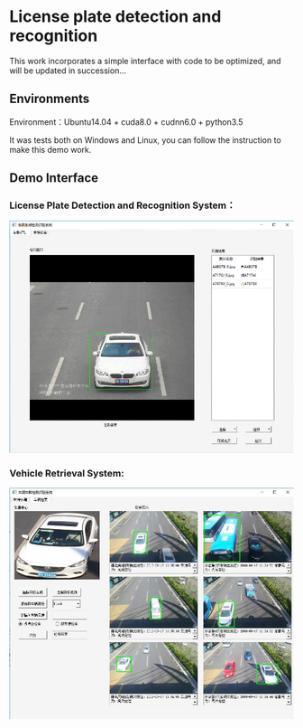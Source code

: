 # License plate detection and recognition 
This work incorporates a simple interface with code to be optimized, and will be updated in succession...

## Environments
Environment：Ubuntu14.04 + cuda8.0 + cudnn6.0 + python3.5

It was tests both on Windows and Linux, you can follow the instruction to make this demo work. 

## Demo Interface
### License Plate Detection and Recognition System：
![01](https://github.com/wangning316/License-plate-detection-and-recognition-/blob/master/LPR.png)

### Vehicle Retrieval System:
![01](https://github.com/wangning316/License-plate-detection-and-recognition-/blob/master/Vehicle%20Search.jpg)
